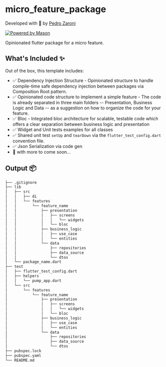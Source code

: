 # micro_feature_package

Developed with 💙 by [Pedro Zaroni][mugbug]

[![Powered by Mason](https://img.shields.io/endpoint?url=https%3A%2F%2Ftinyurl.com%2Fmason-badge)](https://github.com/felangel/mason)

Opinionated flutter package for a micro feature.

## What's Included ✨

Out of the box, this template includes:

- ✅ Dependency Injection Structure - Opinionated structure to handle compile-time safe dependency injection between packages via Composition Root pattern.
- ✅ Opinionated code structure to implement a simple feature - The code is already separated in three main folders -- Presentation, Business Logic and Data -- as a suggestion on how to organize the code for your feature.
- ✅ Bloc - Integrated bloc architecture for scalable, testable code which offers a clear separation between business logic and presentation
- ✅ Widget and Unit tests examples for all classes
- ✅ Shared unit test `setUp` and `tearDown` via the `flutter_test_config.dart` convention file.
- ✅ Json Serialization via code gen
- 🚧 with more to come soon...

## Output 📦

```sh
├── .gitignore
├── lib
│   ├── src
│   │   ├── di
│   │   └── features
│   │       └── feature_name
│   │           ├── presentation
│   │           │   ├── screens
│   │           │   │   └── widgets
│   │           │   └── bloc
│   │           ├── business_logic
│   │           │   ├── use_case
│   │           │   └── entities
│   │           └── data
│   │               ├── repositories
│   │               ├── data_source
│   │               └── dtos
│   └── package_name.dart
├── test
│   ├── flutter_test_config.dart
│   ├── helpers
│   │   └── pump_app.dart
│   └── src
│       └── features
│           └── feature_name
│               ├── presentation
│               │   ├── screens
│               │   │   └── widgets
│               │   └── bloc
│               ├── business_logic
│               │   ├── use_case
│               │   └── entities
│               └── data
│                   ├── repositories
│                   ├── data_source
│                   └── dtos
├── pubspec.lock
├── pubspec.yaml
└── README.md
```

[mugbug]: https://github.com/mugbug
